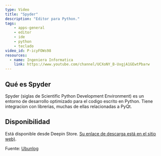 ```yaml
---
type: Video
title: "Spyder"
description: "Editor para Python."
tags:
    - apps-general
    - editor
    - ide
    - python
    - teclado
video_id: P-icyFOWs98
resources:
  - name: Ingeniera Informatica
    link: https://www.youtube.com/channel/UCXoNY_B-UxgjA1GEwtPbarw
---
```


## Qué es Spyder
Spyder (siglas de Scientific Python Development Environment) es un entorno de desarrollo optimizado para el codigo escrito en Python. Tiene integracion con librerias, muchas de ellas relacionadas a PyQt.

## Disponibilidad
Está disponible desde Deepin Store. [Su enlace de descarga está en el sitio web)](https://vim.sourceforge.io/download.php).

Fuente: [Ubunlog](https://ubunlog.com/spyder-entorno-desarrollo-python/)
